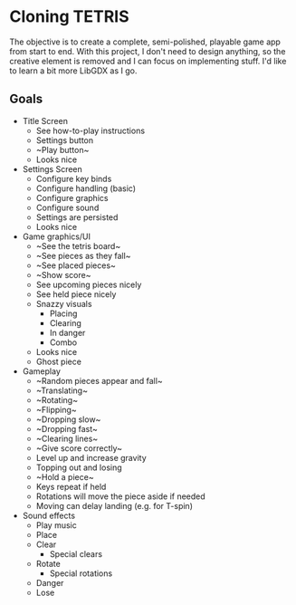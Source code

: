 # Cloning TETRIS

The objective is to create a complete, semi-polished, playable game app from start to end.
With this project, I don't need to design anything, so the creative element is removed and I can focus on implementing stuff.
I'd like to learn a bit more LibGDX as I go.

## Goals
* Title Screen
    * See how-to-play instructions
    * Settings button
    * ~Play button~
    * Looks nice
* Settings Screen
    * Configure key binds
    * Configure handling (basic)
    * Configure graphics
    * Configure sound
    * Settings are persisted
    * Looks nice
* Game graphics/UI
    * ~See the tetris board~
    * ~See pieces as they fall~
    * ~See placed pieces~
    * ~Show score~
    * See upcoming pieces nicely
    * See held piece nicely
    * Snazzy visuals
        * Placing
        * Clearing
        * In danger
        * Combo
    * Looks nice
    * Ghost piece
* Gameplay
    * ~Random pieces appear and fall~
    * ~Translating~
    * ~Rotating~
    * ~Flipping~
    * ~Dropping slow~
    * ~Dropping fast~
    * ~Clearing lines~
    * ~Give score correctly~
    * Level up and increase gravity
    * Topping out and losing
    * ~Hold a piece~
    * Keys repeat if held
    * Rotations will move the piece aside if needed
    * Moving can delay landing (e.g. for T-spin)
* Sound effects
    * Play music
    * Place
    * Clear
        * Special clears
    * Rotate
        * Special rotations
    * Danger
    * Lose
